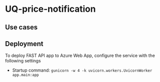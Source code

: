# UQ-price-notification

## Use cases



## Deployment

To deploy FAST API app to Azure Web App, configure the service with the following settings

* Startup command: `gunicorn -w 4 -k uvicorn.workers.UvicornWorker app.main:app`
